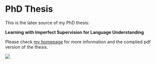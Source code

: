 # PhD Thesis

This is the latex source of my PhD thesis:

**Learning with Imperfect Supervision for Language Understanding**

Please check 
[my homepage](https://mostafadehghani.com/2020/02/28/the-phd-thesis) for more information and the complied pdf version of the thesis.

![](thesis_cover.png)